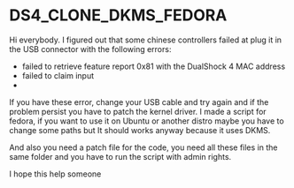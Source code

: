 # DS4_CLONE_DKMS_FEDORA

Hi everybody.
I figured out that some chinese controllers failed at plug it in the USB connector with the following errors:
- failed to retrieve feature report 0x81 with the DualShock 4 MAC address
- failed to claim input
- 
If you have these error, change your USB cable and try again and if the problem persist you have to patch the kernel driver. I made a script for fedora, if you want to use it on Ubuntu or another distro maybe you have to change some paths but It should works anyway because it uses DKMS.

And also you need a patch file for the code, you need all these files in the same folder and you have to run the script with admin rights.

I hope this help someone
